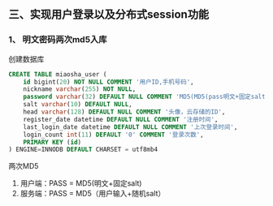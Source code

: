 ## 三、实现用户登录以及分布式session功能

### 1、 明文密码两次md5入库

创建数据库

```sql
CREATE TABLE miaosha_user (
	id bigint(20) NOT NULL COMMENT '用户ID,手机号码',
	nickname varchar(255) NOT NULL,
	password varchar(32) DEFAULT NULL COMMENT 'MD5(MD5(pass明文+固定salt) + salt)',
	salt varchar(10) DEFAULT NULL,
	head varchar(128) DEFAULT NULL COMMENT '头像，云存储的ID',
	register_date datetime DEFAULT NULL COMMENT '注册时间',
	last_login_date datetime DEFAULT NULL COMMENT '上次登录时间',
	login_count int(11) DEFAULT '0' COMMENT '登录次数',
	PRIMARY KEY (id)
) ENGINE=INNODB DEFAULT CHARSET = utf8mb4
```

两次MD5

1. 用户端：PASS = MD5(明文+固定salt)
2. 服务端：PASS = MD5（用户输入+随机salt）
